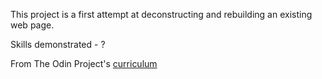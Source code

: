 This project is a first attempt at deconstructing and rebuilding an existing web page.

Skills demonstrated - ?


From The Odin Project's [curriculum](http://www.theodinproject.com/courses/web-development-101/lessons/html-css)